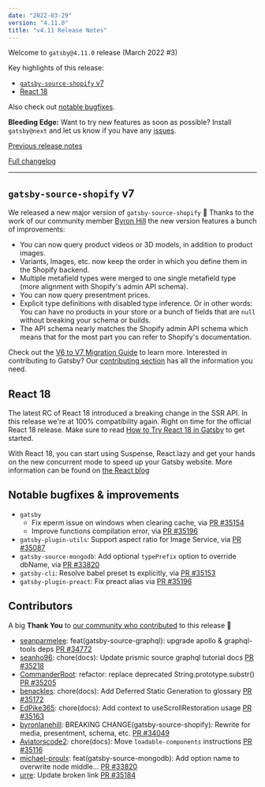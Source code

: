 ```yaml
---
date: "2022-03-29"
version: "4.11.0"
title: "v4.11 Release Notes"
---
```


Welcome to `gatsby@4.11.0` release (March 2022 #3)

Key highlights of this release:

- [`gatsby-source-shopify` v7](#gatsby-source-shopify-v7)
- [React 18](#react-18)

Also check out [notable bugfixes](#notable-bugfixes--improvements).

**Bleeding Edge:** Want to try new features as soon as possible? Install `gatsby@next` and let us know
if you have any [issues](https://github.com/gatsbyjs/gatsby/issues).

[Previous release notes](/docs/reference/release-notes/v4.10)

[Full changelog][full-changelog]

---

## `gatsby-source-shopify` v7

We released a new major version of `gatsby-source-shopify` 🎉 Thanks to the work of our community member [Byron Hill](https://github.com/byronlanehill) the new version features a bunch of improvements:

- You can now query product videos or 3D models, in addition to product images.
- Variants, Images, etc. now keep the order in which you define them in the Shopify backend.
- Multiple metafield types were merged to one single metafield type (more alignment with Shopify's admin API schema).
- You can now query presentment prices.
- Explicit type definitions with disabled type inference. Or in other words: You can have no products in your store or a bunch of fields that are `null` without breaking your schema or builds.
- The API schema nearly matches the Shopify admin API schema which means that for the most part you can refer to Shopify's documentation.

Check out the [V6 to V7 Migration Guide](/plugins/gatsby-source-shopify/#v6-to-V7-migration-guide) to learn more. Interested in contributing to Gatsby? Our [contributing section](/contributing/#how-to-contribute) has all the information you need.

## React 18

The latest RC of React 18 introduced a breaking change in the SSR API. In this release we're at 100% compatibility again. Right on time for the official React 18 release. Make sure to read [How to Try React 18 in Gatsby](https://www.gatsbyjs.com/blog/how-to-try-react-18-in-gatsby) to get started.

With React 18, you can start using Suspense, React.lazy and get your hands on the new concurrent mode to speed up your Gatsby website. More information can be found on [the React blog](https://reactjs.org/blog/2022/03/29/react-v18.html)

## Notable bugfixes & improvements

- `gatsby`
  - Fix eperm issue on windows when clearing cache, via [PR #35154](https://github.com/gatsbyjs/gatsby/pull/35154)
  - Improve functions compilation error, via [PR #35196](https://github.com/gatsbyjs/gatsby/pull/35196)
- `gatsby-plugin-utils`: Support aspect ratio for Image Service, via [PR #35087](https://github.com/gatsbyjs/gatsby/pull/35087)
- `gatsby-source-mongodb`: Add optional `typePrefix` option to override dbName, via [PR #33820](https://github.com/gatsbyjs/gatsby/pull/33820)
- `gatsby-cli`: Resolve babel preset ts explicitly, via [PR #35153](https://github.com/gatsbyjs/gatsby/pull/35153)
- `gatsby-plugin-preact`: Fix preact alias via [PR #35196](https://github.com/gatsbyjs/gatsby/pull/35156)

## Contributors

A big **Thank You** to [our community who contributed][full-changelog] to this release 💜

- [seanparmelee](https://github.com/seanparmelee): feat(gatsby-source-graphql): upgrade apollo & graphql-tools deps [PR #34772](https://github.com/gatsbyjs/gatsby/pull/34772)
- [seanho96](https://github.com/seanho96): chore(docs): Update prismic source graphql tutorial docs [PR #35218](https://github.com/gatsbyjs/gatsby/pull/35218)
- [CommanderRoot](https://github.com/CommanderRoot): refactor: replace deprecated String.prototype.substr() [PR #35205](https://github.com/gatsbyjs/gatsby/pull/35205)
- [benackles](https://github.com/benackles): chore(docs): Add Deferred Static Generation to glossary [PR #35172](https://github.com/gatsbyjs/gatsby/pull/35172)
- [EdPike365](https://github.com/EdPike365): chore(docs): Add context to useScrollRestoration usage [PR #35163](https://github.com/gatsbyjs/gatsby/pull/35163)
- [byronlanehill](https://github.com/byronlanehill): BREAKING CHANGE(gatsby-source-shopify): Rewrite for media, presentment, schema, etc. [PR #34049](https://github.com/gatsbyjs/gatsby/pull/34049)
- [Aviatorscode2](https://github.com/Aviatorscode2): chore(docs): Move `loadable-components` instructions [PR #35116](https://github.com/gatsbyjs/gatsby/pull/35116)
- [michael-proulx](https://github.com/michael-proulx): feat(gatsby-source-mongodb): Add option name to overwrite node middle… [PR #33820](https://github.com/gatsbyjs/gatsby/pull/33820)
- [urre](https://github.com/urre): Update broken link [PR #35184](https://github.com/gatsbyjs/gatsby/pull/35184)

[full-changelog]: https://github.com/gatsbyjs/gatsby/compare/gatsby@4.11.0-next.0...gatsby@4.11.0
